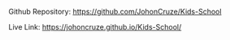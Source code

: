 Github Repository: https://github.com/JohonCruze/Kids-School

Live Link: https://johoncruze.github.io/Kids-School/
